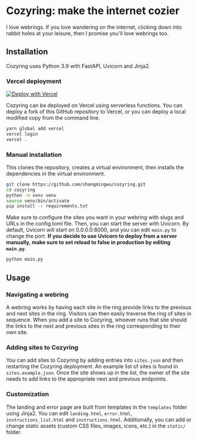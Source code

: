 # Cozyring: make the internet cozier

I love webrings.
If you love wandering on the internet, clicking down into rabbit holes at your leisure, then I promise you'll love webrings too.

## Installation

Cozyring uses Python 3.9 with FastAPI, Uvicorn and Jinja2.

### Vercel deployment

[![Deploy with Vercel](https://vercel.com/button)](https://vercel.com/new/clone?repository-url=https%3A%2F%2Fgithub.com%2Fshangmingwu%2Fcozyring&project-name=cozyring-deployment&repository-name=cozyring-deployment&demo-title=Simon's%20Cozyring&demo-description=A%20working%20deployment%20of%20Cozyring.&demo-url=https%3A%2F%2Fring.simonwu.dev&demo-image=https%3A%2F%2Fraw.githubusercontent.com%2Fshangmingwu%2Fcozyring%2Fmain%2Fstatic%2Fscreenshot.png)

Cozyring can be deployed on Vercel using serverless functions.
You can deploy a fork of this GitHub repository to Vercel, or you can deploy a local modified copy from the command line.

```sh
yarn global add vercel
vercel login
vercel .
```

### Manual installation

This clones the repository, creates a virtual environment, then installs the dependencies in the virtual environment.

```sh
git clone https://github.com/shangmingwu/cozyring.git
cd cozyring
python -m venv venv
source venv/bin/activate
pip install -r requirements.txt
```

Make sure to configure the sites you want in your webring with slugs and URLs in the config.toml file.
Then, you can start the server with Uvicorn.
By default, Uvicorn will start on 0.0.0.0:8000, and you can edit `main.py` to change the port.
**If you decide to use Uvicorn to deploy from a server manually, make sure to set reload to false in production by editing `main.py`.**

```sh
python main.py
```

## Usage

### Navigating a webring

A webring works by having each site in the ring provide links to the previous and next sites in the ring.
Visitors can then easily traverse the ring of sites in sequence.
When you add a site to Cozyring, whoever runs that site should the links to the next and previous sites in the ring corresponding to their own site.

### Adding sites to Cozyring

You can add sites to Cozyring by adding entries into `sites.json` and then restarting the Cozyring deployment.
An example list of sites is found in `sites.example.json`.
Once the site shows up in the list, the owner of the site needs to add links to the appropriate next and previous endpoints.

### Customization

The landing and error page are built from templates in the `templates` folder using Jinja2.
You can edit `landing.html`, `error.html`, `instructions_list.html` and `instructions.html`.
Additionally, you can add or change static assets (custom CSS files, images, icons, etc.) in the `static/` folder.
